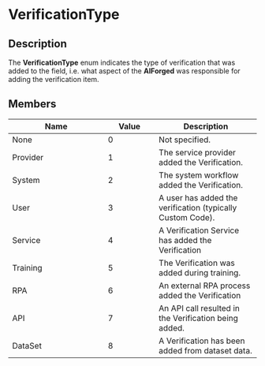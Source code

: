 # VerificationType

## Description

The **VerificationType** enum indicates the type of verification that was added to the field, i.e. what aspect of the **AIForged** was responsible for adding the verification item.

## Members

<table><thead><tr><th width="178.33333333333331">Name</th><th width="87" data-type="number">Value</th><th>Description</th></tr></thead><tbody><tr><td>None</td><td>0</td><td>Not specified.</td></tr><tr><td>Provider</td><td>1</td><td>The service provider added the Verification.</td></tr><tr><td>System</td><td>2</td><td>The system workflow added the Verification.</td></tr><tr><td>User</td><td>3</td><td>A user has added the verification (typically Custom Code).</td></tr><tr><td>Service</td><td>4</td><td>A Verification Service has added the Verification</td></tr><tr><td>Training</td><td>5</td><td>The Verification was added during training.</td></tr><tr><td>RPA</td><td>6</td><td>An external RPA process added the Verification</td></tr><tr><td>API</td><td>7</td><td>An API call resulted in the Verification being added.</td></tr><tr><td>DataSet</td><td>8</td><td>A Verification has been added from dataset data.</td></tr></tbody></table>

